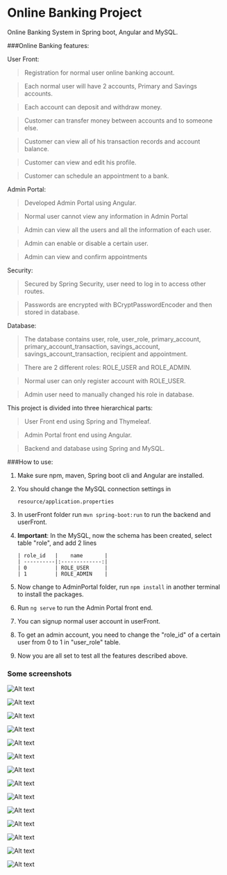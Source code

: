 # Online Banking Project
Online Banking System in Spring boot, Angular and MySQL.


###Online Banking features:

User Front:

> Registration for normal user online banking account.

> Each normal user will have 2 accounts, Primary and Savings accounts.

> Each account can deposit and withdraw money.

> Customer can transfer money between accounts and to someone else.

> Customer can view all of his transaction records and account balance.

> Customer can view and edit his profile.

> Customer can schedule an appointment to a bank.

Admin Portal:

> Developed Admin Portal using Angular.

> Normal user cannot view any information in Admin Portal

> Admin can view all the users and all the information of each user.

> Admin can enable or disable a certain user.

> Admin can view and confirm appointments



Security:

> Secured by Spring Security, user need to log in to access other routes.

>Passwords are encrypted with BCryptPasswordEncoder and then stored in database.



Database:

>The database contains user, role, user_role, primary_account, primary_account_transaction, savings_account, savings_account_transaction, recipient and appointment.

> There are 2 different roles: ROLE_USER and ROLE_ADMIN. 

> Normal user can only register account with ROLE_USER. 

> Admin user need to manually changed his role in database.


This project is divided into three hierarchical parts: 

> User Front end using Spring and Thymeleaf.

> Admin Portal front end using Angular. 

> Backend and database using Spring and MySQL.

###How to use:

1. Make sure npm, maven, Spring boot cli and Angular are installed.

2. You should change the MySQL connection settings in 
    
    `resource/application.properties`
    
3. In userFront folder run `mvn spring-boot:run` to run the backend and userFront.

4.  **Important**: In the MySQL, now the schema has been created, select table "role", and add 2 lines

        | role_id   |    name       | 
        | ----------|:-------------:| 
        | 0         | ROLE_USER     | 
        | 1         | ROLE_ADMIN    | 

3. Now change to AdminPortal folder, run `npm install` in another terminal to install the packages.

4. Run `ng serve` to run the Admin Portal front end.

5. You can signup normal user account in userFront.

6. To get an admin account, you need to change the "role_id" of a certain user from 0 to 1 in "user_role" table.

7. Now you are all set to test all the features described above.

### Some screenshots

![Alt text](https://github.com/Guheyhey/Online-Banking/raw/master/images/1.PNG) 


![Alt text](https://github.com/Guheyhey/Online-Banking/raw/master/images/2.PNG)

 
![Alt text](https://github.com/Guheyhey/Online-Banking/raw/master/images/3.PNG) 


![Alt text](https://github.com/Guheyhey/Online-Banking/raw/master/images/4.PNG) 


![Alt text](https://github.com/Guheyhey/Online-Banking/raw/master/images/5.PNG)

 
![Alt text](https://github.com/Guheyhey/Online-Banking/raw/master/images/6.PNG)

 
![Alt text](https://github.com/Guheyhey/Online-Banking/raw/master/images/7.PNG) 


![Alt text](https://github.com/Guheyhey/Online-Banking/raw/master/images/8.PNG) 


![Alt text](https://github.com/Guheyhey/Online-Banking/raw/master/images/9.PNG) 


![Alt text](https://github.com/Guheyhey/Online-Banking/raw/master/images/a1.PNG)


![Alt text](https://github.com/Guheyhey/Online-Banking/raw/master/images/a2.PNG)

 
![Alt text](https://github.com/Guheyhey/Online-Banking/raw/master/images/a3.PNG) 


![Alt text](https://github.com/Guheyhey/Online-Banking/raw/master/images/a4.PNG)

 
![Alt text](https://github.com/Guheyhey/Online-Banking/raw/master/images/a5.PNG) 

